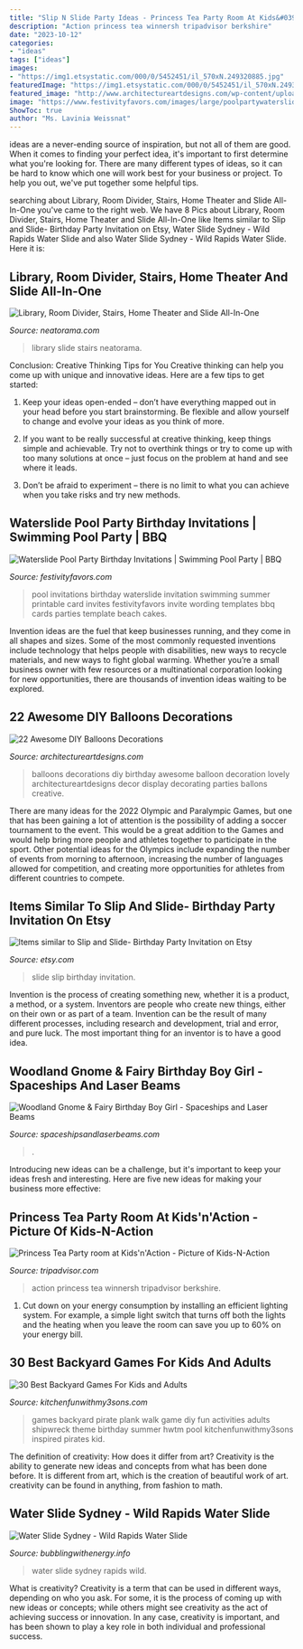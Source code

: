 ```yaml
---
title: "Slip N Slide Party Ideas - Princess Tea Party Room At Kids&#039;n&#039;action"
description: "Action princess tea winnersh tripadvisor berkshire"
date: "2023-10-12"
categories:
- "ideas"
tags: ["ideas"]
images:
- "https://img1.etsystatic.com/000/0/5452451/il_570xN.249320885.jpg"
featuredImage: "https://img1.etsystatic.com/000/0/5452451/il_570xN.249320885.jpg"
featured_image: "http://www.architectureartdesigns.com/wp-content/uploads/2014/01/560.jpg"
image: "https://www.festivityfavors.com/images/large/poolpartywaterslideinvite.png"
ShowToc: true
author: "Ms. Lavinia Weissnat"
---
```



ideas are a never-ending source of inspiration, but not all of them are good. When it comes to finding your perfect idea, it's important to first determine what you're looking for. There are many different types of ideas, so it can be hard to know which one will work best for your business or project. To help you out, we've put together some helpful tips.

	

		
searching about Library, Room Divider, Stairs, Home Theater and Slide All-In-One you've came to the right web. We have 8 Pics about Library, Room Divider, Stairs, Home Theater and Slide All-In-One like Items similar to Slip and Slide- Birthday Party Invitation on Etsy, Water Slide Sydney - Wild Rapids Water Slide and also Water Slide Sydney - Wild Rapids Water Slide. Here it is:
		
    
## Library, Room Divider, Stairs, Home Theater And Slide All-In-One

<img loading=lazy src="https://static.neatorama.com/images/2013-04/library-slide.jpg" onerror="this.onerror=null;this.src='https://tse1.mm.bing.net/th?id=OIP.ar0TzYHG-aSdooPjIcv66QHaLG&amp;pid=15.1';" alt="Library, Room Divider, Stairs, Home Theater and Slide All-In-One">

_Source: neatorama.com_

>library slide stairs neatorama. 

	

Conclusion: Creative Thinking Tips for You
Creative thinking can help you come up with unique and innovative ideas. Here are a few tips to get started:
1. Keep your ideas open-ended – don’t have everything mapped out in your head before you start brainstorming. Be flexible and allow yourself to change and evolve your ideas as you think of more.

2. If you want to be really successful at creative thinking, keep things simple and achievable. Try not to overthink things or try to come up with too many solutions at once – just focus on the problem at hand and see where it leads.

3. Don’t be afraid to experiment – there is no limit to what you can achieve when you take risks and try new methods.

    
## Waterslide Pool Party Birthday Invitations | Swimming Pool Party | BBQ

<img loading=lazy src="https://www.festivityfavors.com/images/large/poolpartywaterslideinvite.png" onerror="this.onerror=null;this.src='https://tse2.mm.bing.net/th?id=OIP.5S_GVWyepHmiGbYSkGDNLgHaFS&amp;pid=15.1';" alt="Waterslide Pool Party Birthday Invitations | Swimming Pool Party | BBQ">

_Source: festivityfavors.com_

>pool invitations birthday waterslide invitation swimming summer printable card invites festivityfavors invite wording templates bbq cards parties template beach cakes. 

	

Invention ideas are the fuel that keep businesses running, and they come in all shapes and sizes. Some of the most commonly requested inventions include technology that helps people with disabilities, new ways to recycle materials, and new ways to fight global warming. Whether you’re a small business owner with few resources or a multinational corporation looking for new opportunities, there are thousands of invention ideas waiting to be explored.

    
## 22 Awesome DIY Balloons Decorations

<img loading=lazy src="http://www.architectureartdesigns.com/wp-content/uploads/2014/01/560.jpg" onerror="this.onerror=null;this.src='https://tse4.mm.bing.net/th?id=OIP.1TqiGMjB4eSchl5JwDXXQAHaLI&amp;pid=15.1';" alt="22 Awesome DIY Balloons Decorations">

_Source: architectureartdesigns.com_

>balloons decorations diy birthday awesome balloon decoration lovely architectureartdesigns decor display decorating parties ballons creative. 

	

There are many ideas for the 2022 Olympic and Paralympic Games, but one that has been gaining a lot of attention is the possibility of adding a soccer tournament to the event. This would be a great addition to the Games and would help bring more people and athletes together to participate in the sport. Other potential ideas for the Olympics include expanding the number of events from morning to afternoon, increasing the number of languages allowed for competition, and creating more opportunities for athletes from different countries to compete.

    
## Items Similar To Slip And Slide- Birthday Party Invitation On Etsy

<img loading=lazy src="https://img1.etsystatic.com/000/0/5452451/il_570xN.249320885.jpg" onerror="this.onerror=null;this.src='https://tse3.mm.bing.net/th?id=OIP.PlrOCj4hm3qlUYfYbxdmQAHaKX&amp;pid=15.1';" alt="Items similar to Slip and Slide- Birthday Party Invitation on Etsy">

_Source: etsy.com_

>slide slip birthday invitation. 

	

Invention is the process of creating something new, whether it is a product, a method, or a system. Inventors are people who create new things, either on their own or as part of a team. Invention can be the result of many different processes, including research and development, trial and error, and pure luck. The most important thing for an inventor is to have a good idea.

    
## Woodland Gnome &amp; Fairy Birthday Boy Girl - Spaceships And Laser Beams

<img loading=lazy src="https://spaceshipsandlaserbeams.com/wp-content/uploads/2015/09/gnome-garden-woodland-birthday-party-food-ideas-_0549.jpg" onerror="this.onerror=null;this.src='https://tse4.mm.bing.net/th?id=OIP._Q3VgZZoquRSaGisIxC6rwHaE6&amp;pid=15.1';" alt="Woodland Gnome &amp; Fairy Birthday Boy Girl - Spaceships and Laser Beams">

_Source: spaceshipsandlaserbeams.com_

>. 

	

Introducing new ideas can be a challenge, but it's important to keep your ideas fresh and interesting. Here are five new ideas for making your business more effective:

    
## Princess Tea Party Room At Kids&#039;n&#039;Action - Picture Of Kids-N-Action

<img loading=lazy src="https://media-cdn.tripadvisor.com/media/photo-s/05/a3/bf/23/kids-n-action.jpg" onerror="this.onerror=null;this.src='https://tse2.mm.bing.net/th?id=OIP.0YhvjAIyGfDv6WIwTtWfJQHaE5&amp;pid=15.1';" alt="Princess Tea Party room at Kids&#039;n&#039;Action - Picture of Kids-N-Action">

_Source: tripadvisor.com_

>action princess tea winnersh tripadvisor berkshire. 

	

1. Cut down on your energy consumption by installing an efficient lighting system. For example, a simple light switch that turns off both the lights and the heating when you leave the room can save you up to 60% on your energy bill.

    
## 30 Best Backyard Games For Kids And Adults

<img loading=lazy src="https://kitchenfunwithmy3sons.com/wp-content/uploads/2016/05/the-best-diy-backyard-games-and-activities-for-kids-and-adults-24.jpg" onerror="this.onerror=null;this.src='https://tse4.mm.bing.net/th?id=OIP.ae67PYL9l0ZWb34x7nA8SQHaKL&amp;pid=15.1';" alt="30 Best Backyard Games For Kids and Adults">

_Source: kitchenfunwithmy3sons.com_

>games backyard pirate plank walk game diy fun activities adults shipwreck theme birthday summer hwtm pool kitchenfunwithmy3sons inspired pirates kid. 

	

The definition of creativity: How does it differ from art?
Creativity is the ability to generate new ideas and concepts from what has been done before. It is different from art, which is the creation of beautiful work of art. creativity can be found in anything, from fashion to math.

    
## Water Slide Sydney - Wild Rapids Water Slide

<img loading=lazy src="https://www.bubblingwithenergy.info/wp-content/uploads/2015/05/Water-slide-Sydney-IMG_8056-Filter.jpg" onerror="this.onerror=null;this.src='https://tse3.mm.bing.net/th?id=OIP.d8NcMatbVGq18ugbg-WeQQHaE8&amp;pid=15.1';" alt="Water Slide Sydney - Wild Rapids Water Slide">

_Source: bubblingwithenergy.info_

>water slide sydney rapids wild. 

	

What is creativity?
Creativity is a term that can be used in different ways, depending on who you ask. For some, it is the process of coming up with new ideas or concepts; while others might see creativity as the act of achieving success or innovation. In any case, creativity is important, and has been shown to play a key role in both individual and professional success.

